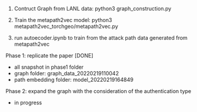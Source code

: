 1. Contruct Graph from LANL data:
python3 graph_construction.py

2. Train the metapath2vec model:
python3 metapath2vec_torchgeo/metapath2vec.py

3. run autoecoder.ipynb to train from the attack path data generated from metapath2vec





Phase 1: replicate the paper [DONE]
+ all snapshot in phase1 folder
+ graph folder: graph_data_20220219110042
+ path embedding folder: model_20220219164849


Phase 2: expand the graph with the consideration of the authentication type
+ in progress








